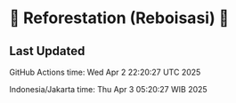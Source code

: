 
# 🌳 Reforestation (Reboisasi) 🌲

## Last Updated

GitHub Actions time: Wed Apr  2 22:20:27 UTC 2025

Indonesia/Jakarta time: Thu Apr  3 05:20:27 WIB 2025
